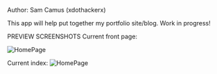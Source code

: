 Author: Sam Camus (xdothackerx)

This app will help put together my portfolio site/blog. Work in progress!

PREVIEW SCREENSHOTS
Current front page:

![HomePage](https://raw.github.com/xdothackerx/sea-b14-rails/portfolio/portfolio2/public/img/frontpage.png)

Current index:
![HomePage](https://raw.githubusercontent.com/xdothackerx/portfolio/master/public/img/index.png)
